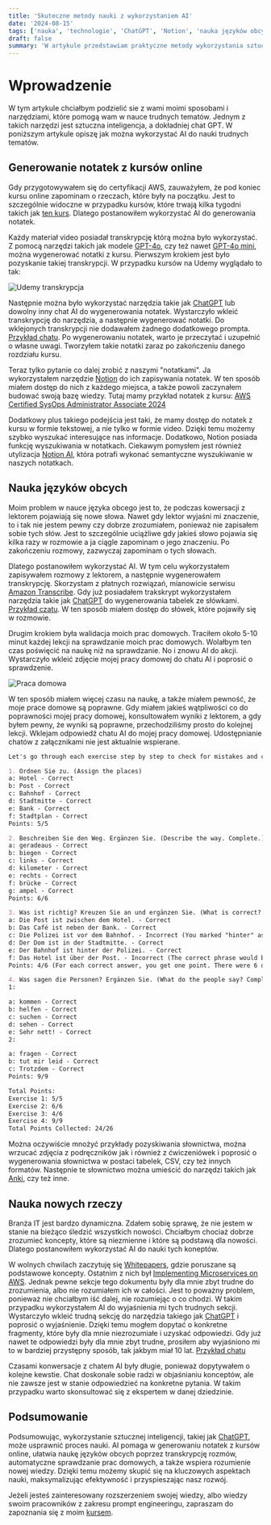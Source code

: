 ```yaml
---
title: 'Skuteczne metody nauki z wykorzystaniem AI'
date: '2024-08-15'
tags: ['nauka', 'technologie', 'ChatGPT', 'Notion', 'nauka języków obcych', 'notatki', 'efektywna nauka']
draft: false
summary: 'W artykule przedstawiam praktyczne metody wykorzystania sztucznej inteligencji, w tym ChatGPT, do nauki. Opisuję, jak AI może wspierać tworzenie notatek z kursów online, ułatwiać naukę języków obcych oraz pomagać w zrozumieniu skomplikowanych koncepcji. Dzięki tym narzędziom możliwe jest efektywne przyswajanie wiedzy i budowanie solidnej bazy informacji.'
---
```


# Wprowadzenie
W tym artykule chciałbym podzielić sie z wami moimi sposobami i narzędziami, które pomogą wam w nauce trudnych tematów. Jednym z takich narzędzi jest sztuczna inteligencja, a dokładniej chat GPT. W poniższym artykule opiszę jak można wykorzystać AI do nauki trudnych tematów.

## Generowanie notatek z kursów online
Gdy przygotowywałem się do certyfikacji AWS, zauważyłem, że pod koniec kursu online zapominam o rzeczach, które były na początku. Jest to szczególnie widoczne w przypadku kursów, które trwają kilka tygodni takich jak [ten kurs](https://www.udemy.com/course/aws-certified-solutions-architect-associate-saa-c03). Dlatego postanowiłem wykorzystać AI do generowania notatek. 

Każdy materiał video posiadał transkrypcję którą można było wykorzystać. Z pomocą narzędzi takich jak modele [GPT-4o](https://platform.openai.com/docs/models/gpt-4o), czy też nawet [GPT-4o mini](https://platform.openai.com/docs/models/gpt-4o-mini), można wygenerować notatki z kursu. Pierwszym krokiem jest było pozyskanie takiej transkrypcji. W przypadku kursów na Udemy wyglądało to tak:

![Udemy transkrypcja](/blog/skuteczne-metody-nauki-z-ai/transkrypcja.jpg?style=centerme)

Następnie można było wykorzystać narzędzia takie jak [ChatGPT](https://chatgpt.com/) lub dowolny inny chat AI do wygenerowania notatek. Wystarczyło wkleić transkrypcję do narzędzia, a następnie wygenerować notatki. Do wklejonych transkrypcji nie dodawałem żadnego dodatkowego prompta. [Przykład chatu](https://chatgpt.com/share/2d7af9f8-76c2-4ede-8a1f-206b5f7d6055). Po wygenerowaniu notatek, warto je przeczytać i uzupełnić o własne uwagi. Tworzyłem takie notatki zaraz po zakończeniu danego rozdziału kursu. 

Teraz tylko pytanie co dalej zrobić z naszymi "notatkami". Ja wykorzystałem narzędzie [Notion](https://www.notion.so/) do ich zapisywania notatek. W ten sposób miałem dostęp do nich z każdego miejsca, a także powoli zaczynałem budować swoją bazę wiedzy. Tutaj mamy przykład notatek z kursu: [AWS Certified SysOps Administrator Associate 2024](https://shadowed-health-fce.notion.site/AWS-Certified-SysOps-Administrator-Associate-2024-905050c84f37417aaefcb56ea1e533f2)

Dodatkowy plus takiego podejścia jest taki, że mamy dostęp do notatek z kursu w formie tekstowej, a nie tylko w formie video. Dzięki temu możemy szybko wyszukać interesujące nas informacje. Dodatkowo, Notion posiada funkcję wyszukiwania w notatkach. Ciekawym pomysłem jest również utylizacja [Notion AI](https://www.notion.so/product/ai), która potrafi wykonać semantyczne wyszukiwanie w naszych notatkach.

## Nauka języków obcych
Moim problem w nauce języka obcego jest to, że podczas kowersacji z lektorem pojawiają się nowe słowa. Nawet gdy lektor wyjaśni mi znaczenie, to i tak nie jestem pewny czy dobrze zrozumiałem, ponieważ nie zapisałem sobie tych słów. Jest to szczególnie uciążliwe gdy jakieś słowo pojawia się kilka razy w rozmowie a ja ciągle zapominam o jego znaczeniu. Po zakończeniu rozmowy, zazwyczaj zapominam o tych słowach.

Dlatego postanowiłem wykorzystać AI. W tym celu wykorzystałem zapisywałem rozmowy z lektorem, a następnie wygenerowałem transkrypcję. Skorzystam z płatnych rozwiązań, mianowicie serwisu [Amazon Transcribe](https://aws.amazon.com/transcribe/).  Gdy już posiadałem trakskrypt wykorzystałem narzędzia takie jak [ChatGPT](https://chatgpt.com/) do wygenerowania tabelek ze słówkami. [Przykład czatu](https://chatgpt.com/c/89c8450f-771f-4f76-98b6-027d380fcddc). W ten sposób miałem dostęp do słówek, które pojawiły się w rozmowie. 

Drugim krokiem była walidacja moich prac domowych. Traciłem około 5-10 minut każdej lekcji na sprawdzanie moich prac domowych. Wolałbym ten czas poświęcić na naukę niż na sprawdzanie. No i znowu AI do akcji. Wystarczyło wkleić zdjęcie mojej pracy domowej do chatu AI i poprosić o sprawdzenie. 

![Praca domowa](/blog/skuteczne-metody-nauki-z-ai/praca-domowa.jpg?style=centerme)

W ten sposób miałem więcej czasu na naukę, a także miałem pewność, że moje prace domowe są poprawne. Gdy miałem jakieś wątpliwości co do poprawności mojej pracy domowej, konsultowałem wyniki z lektorem, a gdy byłem pewny, że wyniki są poprawne, przechodziliśmy prosto do kolejnej lekcji. Wklejam odpowiedź chatu AI do mojej pracy domowej. Udostępnianie chatów z załącznikami nie jest aktualnie wspierane.

```markdown
Let's go through each exercise step by step to check for mistakes and calculate your points.

1. Ordnen Sie zu. (Assign the places)
a: Hotel - Correct
b: Post - Correct
c: Bahnhof - Correct
d: Stadtmitte - Correct
e: Bank - Correct
f: Stadtplan - Correct
Points: 5/5

2. Beschreiben Sie den Weg. Ergänzen Sie. (Describe the way. Complete.)
a: geradeaus - Correct
b: biegen - Correct
c: links - Correct
d: kilometer - Correct
e: rechts - Correct
f: brücke - Correct
g: ampel - Correct
Points: 6/6

3. Was ist richtig? Kreuzen Sie an und ergänzen Sie. (What is correct? Check and complete.)
a: Die Post ist zwischen dem Hotel. - Correct
b: Das Café ist neben der Bank. - Correct
c: Die Polizei ist vor dem Bahnhof. - Incorrect (You marked "hinter" as correct. The text says "vor dem Bahnhof," so this is incorrect.)
d: Der Dom ist in der Stadtmitte. - Correct
e: Der Bahnhof ist hinter der Polizei. - Correct
f: Das Hotel ist über der Post. - Incorrect (The correct phrase would be "über der Post," but it seems to have a small mistake in completion; the article "der" is not completed.)
Points: 4/6 (For each correct answer, you get one point. There were 6 questions, and 4 were correct.)

4. Was sagen die Personen? Ergänzen Sie. (What do the people say? Complete.)
1:

a: kommen - Correct
b: helfen - Correct
c: suchen - Correct
d: sehen - Correct
e: Sehr nett! - Correct
2:

a: fragen - Correct
b: tut mir leid - Correct
c: Trotzdem - Correct
Points: 9/9

Total Points:
Exercise 1: 5/5
Exercise 2: 6/6
Exercise 3: 4/6
Exercise 4: 9/9
Total Points Collected: 24/26
```

Można oczywiście mnożyć przykłady pozyskiwania słownictwa, można wrzucać zdjęcia z podręczników jak i również z ćwiczeniówek i poprosić o wygenerowania słownictwa w postaci tabelek, CSV, czy też innych formatów. Następnie te słownictwo można umieścić do narzędzi takich jak [Anki](https://apps.ankiweb.net/), czy też inne. 

## Nauka nowych rzeczy

Branża IT jest bardzo dynamiczna. Zdałem sobię sprawę, że nie jestem w stanie na bieżąco śledzić wszystkich nowości. Chciałbym chociaż dobrze zrozumieć koncepty, które są niezmienne i które są podstawą dla nowości. Dlatego postanowiłem wykorzystać AI do nauki tych koneptów.

W wolnych chwilach zaczytuję się [Whitepapers](https://aws.amazon.com/whitepapers/), gdzie poruszane są podstawowe koncepty. Ostatnim z nich był [Implementing Microservices on AWS](https://docs.aws.amazon.com/whitepapers/latest/microservices-on-aws/microservices-on-aws.html). Jednak pewne sekcje tego dokumentu były dla mnie zbyt trudne do zrozumienia, albo nie rozumiałem ich w całości. Jest to poważny problem, ponieważ nie chciałbym iść dalej, nie rozumiejąc o co chodzi. W takim przypadku wykorzystałem AI do wyjaśnienia mi tych trudnych sekcji. Wystarczyło wkleić trudną sekcję do narzędzia takiego jak [ChatGPT](https://chatgpt.com/) i poprosić o wyjaśnienie. Dzięki temu mogłem dopytać o konkretne fragmenty, które były dla mnie niezrozumiałe i uzyskać odpowiedzi. Gdy już nawet te odpowiedzi były dla mnie zbyt trudne, prosiłem aby wyjaśniono mi to w bardziej przystępny sposób, tak jakbym miał 10 lat. [Przykład chatu](https://chatgpt.com/share/dbc7e872-24a4-4659-ad50-77dae9bc85fd)

Czasami konwersacje z chatem AI były długie, ponieważ dopytywałem o kolejne kewstie. Chat doskonale sobie radzi w objaśnianiu konceptów, ale nie zawsze jest w stanie odpowiedzieć na konkretne pytania. W takim przypadku warto skonsultować się z ekspertem w danej dziedzinie.

## Podsumowanie

Podsumowując, wykorzystanie sztucznej inteligencji, takiej jak [ChatGPT](https://chatgpt.com/), może  usprawnić proces nauki. AI pomaga w generowaniu notatek z kursów online, ułatwia naukę języków obcych poprzez transkrypcję rozmów, automatyczne sprawdzanie prac domowych, a także wspiera rozumienie nowej wiedzy. Dzięki temu możemy skupić się na kluczowych aspektach nauki, maksymalizując efektywność i przyspieszając nasz rozwój.

Jeżeli jesteś zainteresowany rozszerzeniem swojej wiedzy, albo wiedzy swoim pracowników z zakresu prompt engineeringu, zapraszam do zapoznania się z moim [kursem](https://aidlazabieganych.pl/training). 
